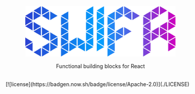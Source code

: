 <p align="center">
  <img src="https://raw.githubusercontent.com/huubhermsen/swifr/master/.github/images/swifr.svg" width="400" height="134" alt="Swifr.js" />
</p>

<p align="center">Functional building blocks for React</p>
<br />
[![license](https://badgen.now.sh/badge/license/Apache-2.0)](./LICENSE)
